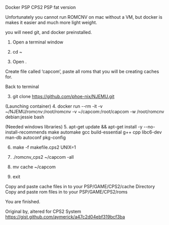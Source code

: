 Docker PSP CPS2 PSP fat version

Unfortunately you cannot run ROMCNV on mac without a VM, but docker is makes it easier and much more light weight.

you will need git, and docker preinstalled.


1. Open a terminal window

2. cd ~
3. Open .

Create file called ‘capcom’, paste all roms that you will be creating caches for.

  Back to terminal

3. git clone https://github.com/phoe-nix/NJEMU.git

(Launching container)
4. docker run --rm -it -v ~/NJEMU/romcnv:/root/romcnv -v ~/capcom:/root/capcom -w /root/romcnv debian:jessie bash

(Needed windows libraries)
5. apt-get update && apt-get install -y --no-install-recommends make automake gcc build-essential g++ cpp libc6-dev man-db autoconf pkg-config

6. make -f makefile.cps2 UNIX=1

7. ./romcnv_cps2 ~/capcom -all

8. mv cache ~/capcom

9. exit

Copy and paste cache files in to your PSP/GAME/CPS2/cache Directory
Copy and paste rom files in to your PSP/GAME/CPS2/roms

You are finished. 

Original by, altered for CPS2 System https://gist.github.com/aymerick/a47c2d04ebf319bcf3ba 

